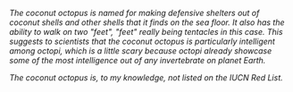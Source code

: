 *The coconut octopus is named for making defensive shelters out of coconut shells and other shells that it finds on the sea floor. It also has the ability to walk on two "feet", "feet" really being tentacles in this case. This suggests to scientists that the coconut octopus is particularly intelligent among octopi, which is a little scary because octopi already showcase some of the most intelligence out of any invertebrate on planet Earth.*

*The coconut octopus is, to my knowledge, not listed on the IUCN Red List.*
